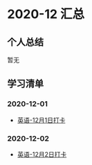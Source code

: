 # 2020-12 汇总

## 个人总结
暂无

## 学习清单
### 2020-12-01
* [英语-12月1日打卡](./2020-12-01/英语-12月1日打卡.md)

### 2020-12-02
* [英语-12月2日打卡](./2020-12-02/英语-12月2日打卡.md)
